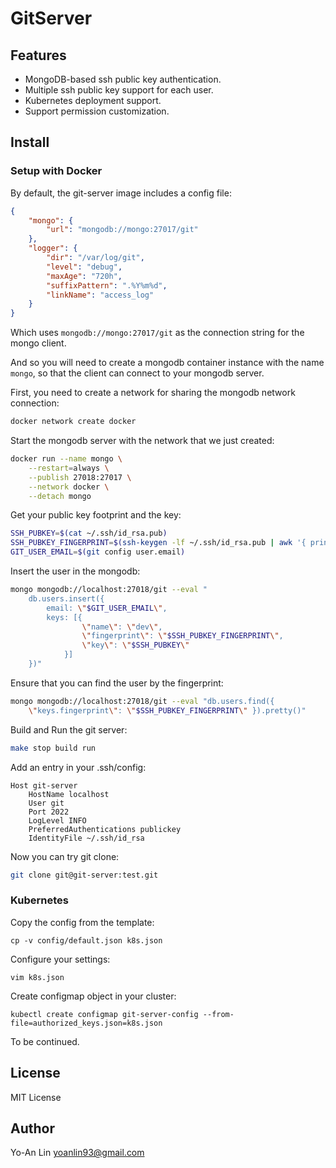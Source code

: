 # GitServer

## Features

- MongoDB-based ssh public key authentication.
- Multiple ssh public key support for each user.
- Kubernetes deployment support.
- Support permission customization.

## Install

### Setup with Docker 

By default, the git-server image includes a config file:

```json
{
    "mongo": {
        "url": "mongodb://mongo:27017/git"
    },
    "logger": {
        "dir": "/var/log/git",
        "level": "debug",
        "maxAge": "720h",
        "suffixPattern": ".%Y%m%d",
        "linkName": "access_log"
    }
}
```

Which uses `mongodb://mongo:27017/git` as the connection string for the mongo client.

And so you will need to create a mongodb container instance with the name `mongo`, so that
the client can connect to your mongodb server.

First, you need to create a network for sharing the mongodb network connection:

```sh
docker network create docker
```

Start the mongodb server with the network that we just created:

```sh
docker run --name mongo \
    --restart=always \
    --publish 27018:27017 \
    --network docker \
    --detach mongo
```

Get your public key footprint and the key:

```sh
SSH_PUBKEY=$(cat ~/.ssh/id_rsa.pub)
SSH_PUBKEY_FINGERPRINT=$(ssh-keygen -lf ~/.ssh/id_rsa.pub | awk '{ print $2 }')
GIT_USER_EMAIL=$(git config user.email)
```

Insert the user in the mongodb:

```sh
mongo mongodb://localhost:27018/git --eval "
    db.users.insert({
        email: \"$GIT_USER_EMAIL\",
        keys: [{
                \"name\": \"dev\",
                \"fingerprint\": \"$SSH_PUBKEY_FINGERPRINT\",
                \"key\": \"$SSH_PUBKEY\"
            }]
    })"
```

Ensure that you can find the user by the fingerprint:

```sh
mongo mongodb://localhost:27018/git --eval "db.users.find({
    \"keys.fingerprint\": \"$SSH_PUBKEY_FINGERPRINT\" }).pretty()"
```

Build and Run the git server:

```sh
make stop build run
```

Add an entry in your .ssh/config:

```ssh
Host git-server
    HostName localhost
    User git
    Port 2022
    LogLevel INFO
    PreferredAuthentications publickey
    IdentityFile ~/.ssh/id_rsa
```

Now you can try git clone:

```sh
git clone git@git-server:test.git
```

### Kubernetes

Copy the config from the template:

```
cp -v config/default.json k8s.json
```

Configure your settings:

```
vim k8s.json
```

Create configmap object in your cluster:

```
kubectl create configmap git-server-config --from-file=authorized_keys.json=k8s.json
```

To be continued.



## License

MIT License

## Author

Yo-An Lin <yoanlin93@gmail.com>
